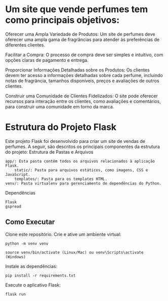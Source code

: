 # Um site que vende perfumes tem como principais objetivos:

Oferecer uma Ampla Variedade de Produtos: Um site de perfumes deve oferecer uma ampla gama de fragrâncias para atender às preferências de diferentes clientes.

Facilitar a Compra: O processo de compra deve ser simples e intuitivo, com opções claras de pagamento e entrega.

Proporcionar Informações Detalhadas sobre os Produtos: Os clientes devem ter acesso a informações detalhadas sobre cada perfume, incluindo notas de fragrância, tamanhos disponíveis, preços e avaliações de outros clientes.

Construir uma Comunidade de Clientes Fidelizados: O site pode oferecer recursos para interação entre os clientes, como avaliações e comentários, para construir uma comunidade em torno da marca.

# Estrutura do Projeto Flask

Este projeto Flask foi desenvolvido para criar um site de vendas de perfumes. A seguir, são descritos os principais componentes da estrutura do projeto:
Estrutura de Pastas e Arquivos

    app/: Esta pasta contém todos os arquivos relacionados à aplicação Flask.
        static/: Pasta para arquivos estáticos, como imagens, CSS e JavaScript.
        templates/: Pasta para os templates HTML.
    venv/: Pasta virtualenv para gerenciamento de dependências do Python.

Dependências

    Flask
    gspread

## Como Executar

Clone este repositório.
Crie e ative um ambiente virtual:

    python -m venv venv

    source venv/bin/activate (Linux/Mac) ou venv\Scripts\activate (Windows)


Instale as dependências:

    pip install -r requirements.txt

Execute o aplicativo Flask:

    flask run

